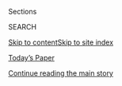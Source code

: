 <div id="app">

<div>

<div class="NYTAppHideMasthead css-zz1s19 e1suatyy0">

<div class="section css-ui9rw0 e1suatyy2">

<div class="css-11hrj97 er09x8g0">

<div class="css-6n7j50">

</div>

<span class="css-1dv1kvn">Sections</span>

<div class="css-10488qs">

<span class="css-1dv1kvn">SEARCH</span>

</div>

[Skip to content](#site-content)[Skip to site
index](#site-index)

</div>

<div class="css-10698na e1huz5gh0">

</div>

</div>

<div id="masthead-bar-one" class="section hasLinks css-15hmgas e1csuq9d3">

<div class="css-uqyvli e1csuq9d0">

</div>

<div class="css-1uqjmks e1csuq9d1">

</div>

<div class="css-9e9ivx">

[](https://myaccount.nytimes.com/auth/login?response_type=cookie&client_id=vi)

</div>

<div class="css-1bvtpon e1csuq9d2">

[Today’s Paper](https://www.nytimes.com/section/todayspaper)

</div>

</div>

</div>

</div>

<div data-aria-hidden="false">

<div id="site-content" data-role="main">

<div id="top-wrapper" class="css-15p45cc eaca97t0" type="top">

<div id="top-slug" class="css-19x0jxb eaca97t1" hidden="">

Advertisement

</div>

[Continue reading the main
story](#after-top)

<div class="ad top-wrapper" style="text-align:center;height:100%;display:block;min-height:90px">

<div id="top" class="place-ad" data-position="top" data-size-key="top">

</div>

</div>

<div id="after-top">

</div>

</div>

<div id="collection-jamelle-bouie" class="section css-15h4p1b e9abtgs0">

<div class="css-1j21atc e1svk9qx1">

<div class="css-fmiefx e1svk9qx2">

<div class="css-1hk7r2m eu54l5x0">

<div id="sponsor-wrapper" class="css-7a1pgi eaca97t0" type="sponsor" hidden="">

<div id="sponsor-slug" class="css-1l4mleb eaca97t1" hidden="">

Supported by

</div>

[Continue reading the main
story](#after-sponsor)

<div id="sponsor" class="ad sponsor-wrapper" style="text-align:left;height:100%;display:block">

</div>

<div id="after-sponsor">

</div>

</div>

</div>

### <span class="css-1032l74 ezz4tcd1">[Opinion](/section/opinion)</span>

</div>

<div class="css-nfcc9b e1svk9qx3">

<div class="css-zpl4ow e1svk9qx7">

![avatar](https://static01.nyt.com/images/2019/01/24/opinion/jamelle-bouie/jamelle-bouie-thumbLarge-v3.png)

</div>

<div class="css-vl9dhg e1svk9qx5">

<div class="css-1nrhkj6 e1svk9qx6">

# Jamelle Bouie

<div class="follow-button-placeholder" data-collection-id="">

</div>

</div>

## <span>Politics, history and culture.</span> <span class="css-dd5dyy">More**</span>

</div>

</div>

## <span>Politics, history and culture.</span> <span class="css-dd5dyy">More**</span>

</div>

<div class="css-1ywsdp4">

Based in Charlottesville, Va., and Washington, Jamelle Bouie became a
New York Times Opinion columnist in 2019. Before that he was the chief
political correspondent for Slate magazine.

Mr. Bouie, who is a political analyst for CBS News, has been a staff
writer at The Daily Beast and has held fellowships at The American
Prospect and The Nation magazine. You can follow him [on
Twitter](https://twitter.com/jbouie).

He is also a photographer. To see his photos, follow him [on
Instagram](https://www.instagram.com/jbouie/?hl=en).

Sign up for his [weekly
newsletter](https://www.nytimes.com/newsletters/jamellebouie).

</div>

<div class="css-1rclpnj ekkqrpp0">

</div>

<div class="css-185go5a e1o5byef0">

<div class="css-15cbhtu">

  - [Latest](#stream-panel)
  - <span class="css-6n7j50">Search</span>
    <div class="control">
    <div class="label-container css-1dv1kvn">
    Search
    </div>
    <div class="css-wm4t3d">
    **<span id="clear-search-input" class="css-1dv1kvn">Clear this text
    input</span>
    </div>
    </div>
    <span class="css-1iovbfw"></span>

<div id="stream-panel" class="section css-8msx5b e1jz0cab1">

<div class="css-13mho3u">

1.  
    
    <div class="css-1cp3ece">
    
    <div class="css-1l4spti">
    
    [](/2020/08/04/opinion/trump-2020-electoral-college.html)
    
    <div class="css-79elbk">
    
    ![](https://static01.nyt.com/images/2020/08/04/opinion/04bouie/merlin_114069913_00b3f249-1710-471a-89bb-9679af440615-thumbWide.jpg?quality=75&auto=webp&disable=upscale)
    
    </div>
    
    ## Trump Doesn’t Need the Most Votes. What if He Doesn’t Even Want Them?
    
    Government of the minority, chosen by a minority, on behalf of a
    minority, is not what Lincoln had in mind at Gettysburg.
    
    <div class="css-1nqbnmb ea5icrr0">
    
    By <span class="css-1n7hynb">Jamelle
    Bouie</span>
    
    </div>
    
    </div>
    
    <div class="css-1lc2l26 e1xfvim33">
    
    </div>
    
    </div>

2.  
    
    <div class="css-1cp3ece">
    
    <div class="css-1l4spti">
    
    [](/2020/07/31/opinion/sunday/john-lewis-trump-election-2020.html)
    
    <div class="css-79elbk">
    
    ![](https://static01.nyt.com/images/2020/07/31/opinion/31bouieNew/31bouieNew-thumbWide.jpg?quality=75&auto=webp&disable=upscale)
    
    </div>
    
    ## John Lewis Was the Anti-Trump
    
    The president doesn’t seem to know what democracy is; the
    congressman embodied it.
    
    <div class="css-1nqbnmb ea5icrr0">
    
    By <span class="css-1n7hynb">Jamelle
    Bouie</span>
    
    </div>
    
    </div>
    
    <div class="css-1lc2l26 e1xfvim33">
    
    </div>
    
    </div>

3.  
    
    <div class="css-1cp3ece">
    
    <div class="css-1l4spti">
    
    [](/2020/07/24/opinion/trump-silent-majority.html)
    
    <div class="css-79elbk">
    
    ![](https://static01.nyt.com/images/2020/07/24/opinion/24bouieWeb/merlin_174475524_6ee6600a-b326-4229-958f-e588dad00032-thumbWide.jpg?quality=75&auto=webp&disable=upscale)
    
    </div>
    
    ## There Is a ‘Great Silent Majority.’ But It Stands Against Trump.
    
    And the minority he represents.
    
    <div class="css-1nqbnmb ea5icrr0">
    
    By <span class="css-1n7hynb">Jamelle
    Bouie</span>
    
    </div>
    
    </div>
    
    <div class="css-1lc2l26 e1xfvim33">
    
    </div>
    
    </div>

4.  
    
    <div class="css-1cp3ece">
    
    <div class="css-1l4spti">
    
    [](/2020/07/21/opinion/portland-homeland-security.html)
    
    <div class="css-79elbk">
    
    ![](https://static01.nyt.com/images/2020/07/21/opinion/21bouie4/merlin_174758502_f22dd3f8-6060-4927-a471-8ddf34c7db58-thumbWide.jpg?quality=75&auto=webp&disable=upscale)
    
    </div>
    
    ## The Border War in Portland
    
    How can this be a job for Homeland Security?
    
    <div class="css-1nqbnmb ea5icrr0">
    
    By <span class="css-1n7hynb">Jamelle
    Bouie</span>
    
    </div>
    
    </div>
    
    <div class="css-1lc2l26 e1xfvim33">
    
    </div>
    
    </div>

5.  
    
    <div class="css-1cp3ece">
    
    <div class="css-1l4spti">
    
    [](/2020/07/10/opinion/trump-schools-reopening.html)
    
    <div class="css-79elbk">
    
    ![](https://static01.nyt.com/images/2020/07/13/opinion/13bouie_print_top/merlin_174326484_ccde26ee-a45a-4f4f-a8a1-72668ae07f31-thumbWide.jpg?quality=75&auto=webp&disable=upscale)
    
    </div>
    
    ## Trump Would Like to See You Now
    
    Why does the president want to open everything up? It’s not because
    it’s safe to do so.
    
    <div class="css-1nqbnmb ea5icrr0">
    
    By <span class="css-1n7hynb">Jamelle
    Bouie</span>
    
    </div>
    
    </div>
    
    <div class="css-1lc2l26 e1xfvim33">
    
    </div>
    
    </div>

6.  
    
    <div class="css-1cp3ece">
    
    <div class="css-1l4spti">
    
    [](/2020/07/07/opinion/trump-mount-rushmore-culture-war.html)
    
    <div class="css-79elbk">
    
    ![](https://static01.nyt.com/images/2020/07/07/opinion/07bouie1/merlin_173773299_951c6a7b-fd35-42c8-872b-3944a0870554-thumbWide.jpg?quality=75&auto=webp&disable=upscale)
    
    </div>
    
    ## Maybe This Isn’t Such a Good Time to Prosecute a Culture War
    
    Trump has gone to the well one time too many.
    
    <div class="css-1nqbnmb ea5icrr0">
    
    By <span class="css-1n7hynb">Jamelle
    Bouie</span>
    
    </div>
    
    </div>
    
    <div class="css-1lc2l26 e1xfvim33">
    
    </div>
    
    </div>

7.  
    
    <div class="css-1cp3ece">
    
    <div class="css-1l4spti">
    
    [](/2020/06/26/opinion/black-lives-matter-injustice.html)
    
    <div class="css-79elbk">
    
    ![](https://static01.nyt.com/images/2020/06/29/opinion/29bouie_print1/26bouieNew-thumbWide.jpg?quality=75&auto=webp&disable=upscale)
    
    </div>
    
    ## Beyond ‘White Fragility’
    
    If you want to let freedom ring, hammer on economic injustice.
    
    <div class="css-1nqbnmb ea5icrr0">
    
    By <span class="css-1n7hynb">Jamelle
    Bouie</span>
    
    </div>
    
    </div>
    
    <div class="css-1lc2l26 e1xfvim33">
    
    </div>
    
    </div>

8.  
    
    <div class="css-1cp3ece">
    
    <div class="css-1l4spti">
    
    [](/2020/06/23/opinion/maga-trump-fake-news.html)
    
    <div class="css-79elbk">
    
    ![](https://static01.nyt.com/images/2020/06/23/opinion/23bouie1/23bouie1-thumbWide.jpg?quality=75&auto=webp&disable=upscale)
    
    </div>
    
    ## The Boy Who Cried Fake News
    
    From inside the MAGA gates, Trump can’t see how the world has
    changed.
    
    <div class="css-1nqbnmb ea5icrr0">
    
    By <span class="css-1n7hynb">Jamelle
    Bouie</span>
    
    </div>
    
    <div class="css-185051n">
    
    [阅读简体中文版](https://cn.nytimes.com/opinion/20200624/maga-trump-fake-news/ "Read in Simplified Chinese")[閱讀繁體中文版](https://cn.nytimes.com/opinion/20200624/maga-trump-fake-news/zh-hant/ "Read in Traditional Chinese")
    
    </div>
    
    </div>
    
    <div class="css-1lc2l26 e1xfvim33">
    
    </div>
    
    </div>

9.  
    
    <div class="css-1cp3ece">
    
    <div class="css-1l4spti">
    
    [](/2020/06/18/opinion/juneteenth-slavery-freedom.html)
    
    <div class="css-79elbk">
    
    ![](https://static01.nyt.com/images/2020/06/19/opinion/18bouie3/18bouie3-thumbWide-v2.jpg?quality=75&auto=webp&disable=upscale)
    
    </div>
    
    ## Why Juneteenth Matters
    
    It was black Americans who delivered on Lincoln’s promise of “a new
    birth of freedom.”
    
    <div class="css-1nqbnmb ea5icrr0">
    
    By <span class="css-1n7hynb">Jamelle
    Bouie</span>
    
    </div>
    
    </div>
    
    <div class="css-1lc2l26 e1xfvim33">
    
    </div>
    
    </div>

10. 
    
    <div class="css-1cp3ece">
    
    <div class="css-1l4spti">
    
    [](/2020/06/12/opinion/sunday/floyd-protests-white-supremacy.html)
    
    <div class="css-79elbk">
    
    ![](https://static01.nyt.com/images/2020/06/14/opinion/12bouieNew/12bouieNew-thumbWide.jpg?quality=75&auto=webp&disable=upscale)
    
    </div>
    
    ## To Overturn Trump, We Need to Overturn White Supremacy
    
    For that to happen, some monuments — and the historical myths they
    supported — are going to have to come down.
    
    <div class="css-1nqbnmb ea5icrr0">
    
    By <span class="css-1n7hynb">Jamelle Bouie</span>
    
    </div>
    
    </div>
    
    <div class="css-1lc2l26 e1xfvim33">
    
    </div>
    
    </div>

<div class="css-13mho3u">

<div class="css-1t62hi8">

<div class="css-1stvaey">

Show
More

<div>

<div style="border:0;clip:rect(0 0 0 0);height:1px;margin:-1px;overflow:hidden;white-space:nowrap;padding:0;width:1px;position:absolute" data-role="log" data-aria-live="assertive">

</div>

<div style="border:0;clip:rect(0 0 0 0);height:1px;margin:-1px;overflow:hidden;white-space:nowrap;padding:0;width:1px;position:absolute" data-role="log" data-aria-live="assertive">

</div>

<div style="border:0;clip:rect(0 0 0 0);height:1px;margin:-1px;overflow:hidden;white-space:nowrap;padding:0;width:1px;position:absolute" data-role="log" data-aria-live="polite">

</div>

<div style="border:0;clip:rect(0 0 0 0);height:1px;margin:-1px;overflow:hidden;white-space:nowrap;padding:0;width:1px;position:absolute" data-role="log" data-aria-live="polite">

</div>

</div>

</div>

</div>

</div>

</div>

<div class="css-g6hk37 supplemental">

<div id="mid1-wrapper" class="css-10wkyv7 eaca97t0" type="lede">

<div id="mid1-slug" class="css-1tag3rd eaca97t1">

Advertisement

</div>

[Continue reading the main
story](#after-mid1)

<div id="mid1" class="ad mid1-wrapper" style="text-align:center;height:100%;display:block;min-height:250px">

</div>

<div id="after-mid1">

</div>

</div>

<div id="mktg-wrapper" class="css-oxle51 eaca97t0" type="mktg">

<div id="mktg-slug" class="css-1tag3rd eaca97t1">

Advertisement

</div>

[Continue reading the main
story](#after-mktg)

<div id="mktg" class="ad mktg-wrapper" style="text-align:center;height:100%;display:block">

</div>

<div id="after-mktg">

</div>

</div>

</div>

</div>

</div>

</div>

</div>

</div>

## Site Index

<div>

</div>

## Site Information Navigation

  - [© <span>2020</span> <span>The New York Times
    Company</span>](https://help.nytimes.com/hc/en-us/articles/115014792127-Copyright-notice)

<!-- end list -->

  - [NYTCo](https://www.nytco.com/)
  - [Contact
    Us](https://help.nytimes.com/hc/en-us/articles/115015385887-Contact-Us)
  - [Work with us](https://www.nytco.com/careers/)
  - [Advertise](https://nytmediakit.com/)
  - [T Brand Studio](http://www.tbrandstudio.com/)
  - [Your Ad
    Choices](https://www.nytimes.com/privacy/cookie-policy#how-do-i-manage-trackers)
  - [Privacy](https://www.nytimes.com/privacy)
  - [Terms of
    Service](https://help.nytimes.com/hc/en-us/articles/115014893428-Terms-of-service)
  - [Terms of
    Sale](https://help.nytimes.com/hc/en-us/articles/115014893968-Terms-of-sale)
  - [Site
    Map](https://spiderbites.nytimes.com)
  - [Help](https://help.nytimes.com/hc/en-us)
  - [Subscriptions](https://www.nytimes.com/subscription?campaignId=37WXW)

</div>

</div>
